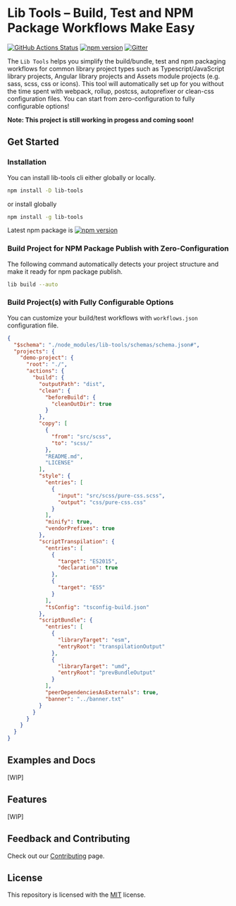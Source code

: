 # Lib Tools – Build, Test and NPM Package Workflows Make Easy

[![GitHub Actions Status](https://github.com/DagonMetric/lib-tools/workflows/Main%20Workflow/badge.svg)](https://github.com/DagonMetric/lib-tools/actions)
[![npm version](https://badge.fury.io/js/lib-tools.svg)](https://www.npmjs.com/package/lib-tools)
[![Gitter](https://badges.gitter.im/DagonMetric/general.svg)](https://gitter.im/DagonMetric/general?utm_source=badge&utm_medium=badge&utm_campaign=pr-badge)

The `Lib Tools` helps you simplify the build/bundle, test and npm packaging workflows for common library project types such as Typescript/JavaScript library projects, Angular library projects and Assets module projects (e.g. sass, scss, css or icons). This tool will automatically set up for you without the time spent with webpack, rollup, postcss, autoprefixer or clean-css configuration files. You can start from zero-configuration to fully configurable options!

**Note: This project is still working in progess and coming soon!**

## Get Started

### Installation

You can install lib-tools cli either globally or locally.

```bash
npm install -D lib-tools
```

or install globally

```bash
npm install -g lib-tools
```

Latest npm package is [![npm version](https://badge.fury.io/js/lib-tools.svg)](https://www.npmjs.com/package/lib-tools)

### Build Project for NPM Package Publish with Zero-Configuration

The following command automatically detects your project structure and make it ready for npm package publish.

```bash
lib build --auto
```

### Build Project(s) with Fully Configurable Options

You can customize your build/test workflows with `workflows.json` configuration file.

```json
{
  "$schema": "./node_modules/lib-tools/schemas/schema.json#",
  "projects": {
    "demo-project": {
      "root": "./",
      "actions": {
        "build": {
          "outputPath": "dist",
          "clean": {
            "beforeBuild": {
              "cleanOutDir": true
            }
          },
          "copy": [
            {
              "from": "src/scss",
              "to": "scss/"
            },
            "README.md",
            "LICENSE"
          ],
          "style": {
            "entries": [
              {
                "input": "src/scss/pure-css.scss",
                "output": "css/pure-css.css"
              }
            ],
            "minify": true,
            "vendorPrefixes": true
          },
          "scriptTranspilation": {
            "entries": [
              {
                "target": "ES2015",
                "declaration": true
              },
              {
                "target": "ES5"
              }
            ],
            "tsConfig": "tsconfig-build.json"
          },
          "scriptBundle": {
            "entries": [
              {
                "libraryTarget": "esm",
                "entryRoot": "transpilationOutput"
              },
              {
                "libraryTarget": "umd",
                "entryRoot": "prevBundleOutput"
              }
            ],
            "peerDependenciesAsExternals": true,
            "banner": "../banner.txt"
          }
        }
      }
    }
  }
}
```

## Examples and Docs

[WIP]

## Features

[WIP]

## Feedback and Contributing

Check out our [Contributing](https://github.com/DagonMetric/lib-tools/blob/master/CONTRIBUTING.md) page.

## License

This repository is licensed with the [MIT](https://github.com/DagonMetric/lib-tools/blob/master/LICENSE) license.
